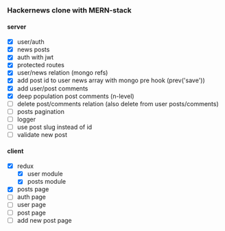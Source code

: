 ### Hackernews clone with MERN-stack

#### server

- [x] user/auth
- [x] news posts
- [x] auth with jwt
- [x] protected routes
- [x] user/news relation (mongo refs)
- [x] add post id to user news array with mongo pre hook (prev('save'))
- [x] add user/post comments
- [x] deep population post comments (n-level)
- [ ] delete post/comments relation (also delete from user posts/comments)
- [ ] posts pagination
- [ ] logger
- [ ] use post slug instead of id
- [ ] validate new post

#### client

- [x] redux
  - [x] user module
  - [x] posts module
- [x] posts page
- [ ] auth page
- [ ] user page
- [ ] post page
- [ ] add new post page
